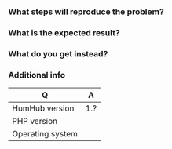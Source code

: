 
### What steps will reproduce the problem?

### What is the expected result?

### What do you get instead?


### Additional info

| Q                | A
| ---------------- | ---
| HumHub version   | 1.?
| PHP version      | 
| Operating system |

